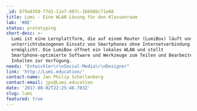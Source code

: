 ```yaml
---
_id: 879a8350-77d1-11e7-807c-1bb98bc71e68
title: Lumi - Eine WLAN Lösung für den Klassenraum
lab: '#BE'
status: prototyping
short-desc: >-
  Lumi ist eine Lernplattform, die auf einem Router (LumiBox) läuft und den
  unterrichtsbezogenen Einsatz von Smartphones ohne Internetverbindung
  ermöglicht. Die LumiBox öffnet ein lokales WLAN und stellt
  Smartphone-optimierte Software und Werkzeuge zum Teilen und Bearbeiten von
  Inhalten zur Verfügung.
needs: "Entwickler\r\nSocial-Media\r\nDesigner"
link: 'http://Lumi.education/'
contact-name: Jan Philip Schellenberg
contact-email: jps@Lumi.education
date: '2017-08-02T22:25:46.703Z'
slug: lumi
featured: true
---
```


